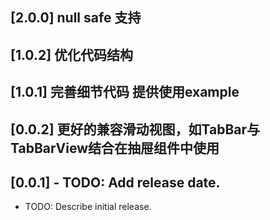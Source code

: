 ## [2.0.0] null safe 支持
## [1.0.2] 优化代码结构
## [1.0.1] 完善细节代码 提供使用example

## [0.0.2] 更好的兼容滑动视图，如TabBar与TabBarView结合在抽屉组件中使用

## [0.0.1] - TODO: Add release date.

* TODO: Describe initial release.
